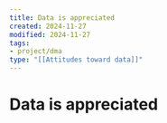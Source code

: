 ```yaml
---
title: Data is appreciated
created: 2024-11-27
modified: 2024-11-27
tags:
- project/dma
type: "[[Attitudes toward data]]"
---
```

# Data is appreciated
